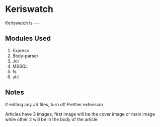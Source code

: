 # Keriswatch

Keriswatch is ---

## Modules Used

1.  Express
2.  Body-parser
3.  Joi
4.  MSSQL
5.  fs
6.  util

## Notes

If editing any JS files, turn off Prettier extension

Articles have 3 images, first image will be the cover image or main image while other 2 will be in the body of the article
